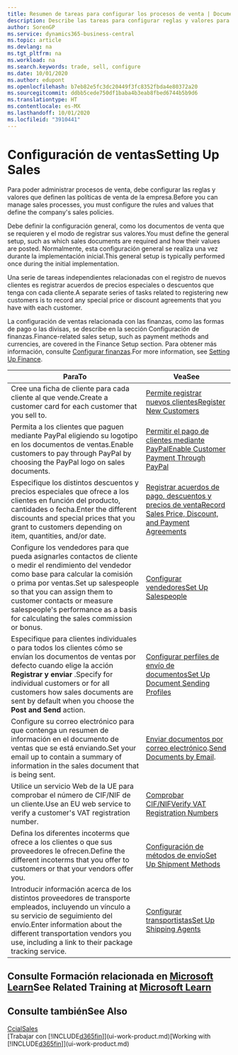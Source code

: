 ```yaml
---
title: Resumen de tareas para configurar los procesos de venta | Documentos de Microsoft
description: Describe las tareas para configurar reglas y valores para definir las directivas y los procesos de ventas.
author: SorenGP
ms.service: dynamics365-business-central
ms.topic: article
ms.devlang: na
ms.tgt_pltfrm: na
ms.workload: na
ms.search.keywords: trade, sell, configure
ms.date: 10/01/2020
ms.author: edupont
ms.openlocfilehash: b7eb82e5fc3dc20449f3fc8352fbda4e80372a20
ms.sourcegitcommit: ddbb5cede750df1baba4b3eab8fbed6744b5b9d6
ms.translationtype: HT
ms.contentlocale: es-MX
ms.lasthandoff: 10/01/2020
ms.locfileid: "3910441"
---
```

# <a name="setting-up-sales"></a><span data-ttu-id="bddb6-103">Configuración de ventas</span><span class="sxs-lookup"><span data-stu-id="bddb6-103">Setting Up Sales</span></span>
<span data-ttu-id="bddb6-104">Para poder administrar procesos de venta, debe configurar las reglas y valores que definen las políticas de venta de la empresa.</span><span class="sxs-lookup"><span data-stu-id="bddb6-104">Before you can manage sales processes, you must configure the rules and values that define the company's sales policies.</span></span>

<span data-ttu-id="bddb6-105">Debe definir la configuración general, como los documentos de venta que se requieren y el modo de registrar sus valores.</span><span class="sxs-lookup"><span data-stu-id="bddb6-105">You must define the general setup, such as which sales documents are required and how their values are posted.</span></span> <span data-ttu-id="bddb6-106">Normalmente, esta configuración general se realiza una vez durante la implementación inicial.</span><span class="sxs-lookup"><span data-stu-id="bddb6-106">This general setup is typically performed once during the initial implementation.</span></span>

<span data-ttu-id="bddb6-107">Una serie de tareas independientes relacionadas con el registro de nuevos clientes es registrar acuerdos de precios especiales o descuentos que tenga con cada cliente.</span><span class="sxs-lookup"><span data-stu-id="bddb6-107">A separate series of tasks related to registering new customers is to record any special price or discount agreements that you have with each customer.</span></span>

<span data-ttu-id="bddb6-108">La configuración de ventas relacionada con las finanzas, como las formas de pago o las divisas, se describe en la sección Configuración de finanzas.</span><span class="sxs-lookup"><span data-stu-id="bddb6-108">Finance-related sales setup, such as payment methods and currencies, are covered in the Finance Setup section.</span></span> <span data-ttu-id="bddb6-109">Para obtener más información, consulte [Configurar finanzas](finance-setup-finance.md).</span><span class="sxs-lookup"><span data-stu-id="bddb6-109">For more information, see [Setting Up Finance](finance-setup-finance.md).</span></span>

| <span data-ttu-id="bddb6-110">Para</span><span class="sxs-lookup"><span data-stu-id="bddb6-110">To</span></span> | <span data-ttu-id="bddb6-111">Vea</span><span class="sxs-lookup"><span data-stu-id="bddb6-111">See</span></span> |
| --- | --- |
| <span data-ttu-id="bddb6-112">Cree una ficha de cliente para cada cliente al que vende.</span><span class="sxs-lookup"><span data-stu-id="bddb6-112">Create a customer card for each customer that you sell to.</span></span> |[<span data-ttu-id="bddb6-113">Permite registrar nuevos clientes</span><span class="sxs-lookup"><span data-stu-id="bddb6-113">Register New Customers</span></span>](sales-how-register-new-customers.md) |
| <span data-ttu-id="bddb6-114">Permita a los clientes que paguen mediante PayPal eligiendo su logotipo en los documentos de ventas.</span><span class="sxs-lookup"><span data-stu-id="bddb6-114">Enable customers to pay through PayPal by choosing the PayPal logo on sales documents.</span></span> |[<span data-ttu-id="bddb6-115">Permitir el pago de clientes mediante PayPal</span><span class="sxs-lookup"><span data-stu-id="bddb6-115">Enable Customer Payment Through PayPal</span></span>](sales-how-enable-payment-service-extensions.md) |
| <span data-ttu-id="bddb6-116">Especifique los distintos descuentos y precios especiales que ofrece a los clientes en función del producto, cantidades o fecha.</span><span class="sxs-lookup"><span data-stu-id="bddb6-116">Enter the different discounts and special prices that you grant to customers depending on item, quantities, and/or date.</span></span> |[<span data-ttu-id="bddb6-117">Registrar acuerdos de pago, descuentos y precios de venta</span><span class="sxs-lookup"><span data-stu-id="bddb6-117">Record Sales Price, Discount, and Payment Agreements</span></span>](sales-how-record-sales-price-discount-payment-agreements.md) |
| <span data-ttu-id="bddb6-118">Configure los vendedores para que pueda asignarles contactos de cliente o medir el rendimiento del vendedor como base para calcular la comisión o prima por ventas.</span><span class="sxs-lookup"><span data-stu-id="bddb6-118">Set up salespeople so that you can assign them to customer contacts or measure salespeople's performance as a basis for calculating the sales commission or bonus.</span></span> |[<span data-ttu-id="bddb6-119">Configurar vendedores</span><span class="sxs-lookup"><span data-stu-id="bddb6-119">Set Up Salespeople</span></span>](sales-how-setup-salespeople.md) |
| <span data-ttu-id="bddb6-120">Especifique para clientes individuales o para todos los clientes cómo se envían los documentos de ventas por defecto cuando elige la acción **Registrar y enviar** .</span><span class="sxs-lookup"><span data-stu-id="bddb6-120">Specify for individual customers or for all customers how sales documents are sent by default when you choose the **Post and Send** action.</span></span> |[<span data-ttu-id="bddb6-121">Configurar perfiles de envío de documentos</span><span class="sxs-lookup"><span data-stu-id="bddb6-121">Set Up Document Sending Profiles</span></span>](sales-how-setup-document-send-profiles.md) |
| <span data-ttu-id="bddb6-122">Configure su correo electrónico para que contenga un resumen de información en el documento de ventas que se está enviando.</span><span class="sxs-lookup"><span data-stu-id="bddb6-122">Set your email up to contain a summary of information in the sales document that is being sent.</span></span> |<span data-ttu-id="bddb6-123">[Enviar documentos por correo electrónico](ui-how-send-documents-email.md).</span><span class="sxs-lookup"><span data-stu-id="bddb6-123">[Send Documents by Email](ui-how-send-documents-email.md).</span></span> |
|<span data-ttu-id="bddb6-124">Utilice un servicio Web de la UE para comprobar el número de CIF/NIF de un cliente.</span><span class="sxs-lookup"><span data-stu-id="bddb6-124">Use an EU web service to verify a customer's VAT registration number.</span></span>|[<span data-ttu-id="bddb6-125">Comprobar CIF/NIF</span><span class="sxs-lookup"><span data-stu-id="bddb6-125">Verify VAT Registration Numbers</span></span>](finance-setup-vat.md)|
|<span data-ttu-id="bddb6-126">Defina los diferentes incoterms que ofrece a los clientes o que sus proveedores le ofrecen.</span><span class="sxs-lookup"><span data-stu-id="bddb6-126">Define the different incoterms that you offer to customers or that your vendors offer you.</span></span>|[<span data-ttu-id="bddb6-127">Configuración de métodos de envío</span><span class="sxs-lookup"><span data-stu-id="bddb6-127">Set Up Shipment Methods</span></span>](sales-how-set-up-shipment-methods.md)|
|<span data-ttu-id="bddb6-128">Introducir información acerca de los distintos proveedores de transporte empleados, incluyendo un vínculo a su servicio de seguimiento del envío.</span><span class="sxs-lookup"><span data-stu-id="bddb6-128">Enter information about the different transportation vendors you use, including a link to their package tracking service.</span></span>|[<span data-ttu-id="bddb6-129">Configurar transportistas</span><span class="sxs-lookup"><span data-stu-id="bddb6-129">Set Up Shipping Agents</span></span>](sales-how-to-set-up-shipping-agents.md)|

## <a name="see-related-training-at-microsoft-learn"></a><span data-ttu-id="bddb6-130">Consulte Formación relacionada en [Microsoft Learn](/learn/paths/trade-get-started-dynamics-365-business-central/)</span><span class="sxs-lookup"><span data-stu-id="bddb6-130">See Related Training at [Microsoft Learn](/learn/paths/trade-get-started-dynamics-365-business-central/)</span></span>

## <a name="see-also"></a><span data-ttu-id="bddb6-131">Consulte también</span><span class="sxs-lookup"><span data-stu-id="bddb6-131">See Also</span></span>
[<span data-ttu-id="bddb6-132">Ccial</span><span class="sxs-lookup"><span data-stu-id="bddb6-132">Sales</span></span>](sales-manage-sales.md)  
<span data-ttu-id="bddb6-133">[Trabajar con [!INCLUDE[d365fin](includes/d365fin_md.md)]](ui-work-product.md)</span><span class="sxs-lookup"><span data-stu-id="bddb6-133">[Working with [!INCLUDE[d365fin](includes/d365fin_md.md)]](ui-work-product.md)</span></span>
